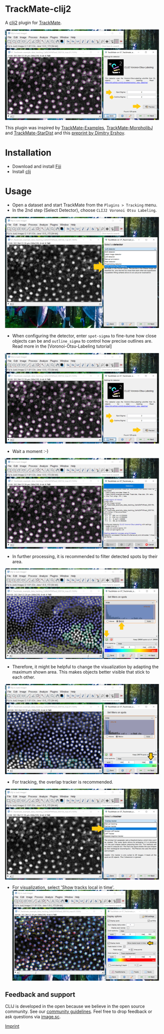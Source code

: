 TrackMate-clij2
===============

A [clij2](https://clij.github.io) plugin for [TrackMate](https://imagej.net/plugins/trackmate/).

![img.png](docs/config_detector.png)

This plugin was inspired by [TrackMate-Examples](https://github.com/fiji/TrackMate-examples), [TrackMate-MorpholibJ](https://github.com/tinevez/TrackMate-MorphoLibJ) and [TrackMate-StarDist](https://github.com/tinevez/TrackMate-StarDist) 
and this [preprint by Dimitry Ershov](https://www.biorxiv.org/content/10.1101/2021.09.03.458852v1.full).

# Installation

* Download and install [Fiji](https://fiji.sc/Downloads)
* Install [clij](https://clij.github.io/clij2-docs/installationInFiji)

# Usage

* Open a dataset and start TrackMate from the `Plugins > Tracking` menu.
* In the 2nd step (Select Detector), choose `CLIJ2 Voronoi Otsu Labeling`.

![img.png](docs/choose_clij2.png)

* When configuring the detector, enter `spot-sigma` to fine-tune how close objects can be and `outline_sigma` to control how precise outlines are. 
  Read more in the [Voronoi-Otsu-Labeling tutorial]

![img.png](docs/config_detector.png)

* Wait a moment :-)

![img.png](docs/wait_detection.png)

* In further processing, it is recommended to filter detected spots by their area.

![img.png](docs/filter_spots_by_area.png)

* Therefore, it might be helpful to change the visualization by adapting the maximum shown area. This makes objects better visible that stick to each other.

![img.png](docs/visualize_area.png)

* For tracking, the overlap tracker is recommended.

![img.png](docs/choose_overlap_tracker.png)

* For visualization, select 'Show tracks local in time'.
![img_1.png](docs/visualize_spots_int_time.png)

## Feedback and support
CLIJ is developed in the open because we believe in the open source community. 
See our [community guidelines](https://clij.github.io/clij2-docs/community_guidelines). 
Feel free to drop feedback or ask questions via [image.sc](https://image.sc). 

[Imprint](https://clij.github.io/imprint)
